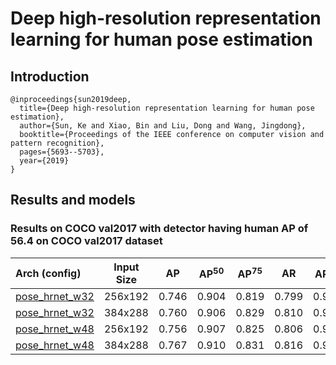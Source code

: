 # Deep high-resolution representation learning for human pose estimation

## Introduction
```
@inproceedings{sun2019deep,
  title={Deep high-resolution representation learning for human pose estimation},
  author={Sun, Ke and Xiao, Bin and Liu, Dong and Wang, Jingdong},
  booktitle={Proceedings of the IEEE conference on computer vision and pattern recognition},
  pages={5693--5703},
  year={2019}
}
```

## Results and models

### Results on COCO val2017 with detector having human AP of 56.4 on COCO val2017 dataset

| Arch (config) | Input Size | AP | AP<sup>50</sup> | AP<sup>75</sup> | AR | AR<sup>50</sup> | ckpt | log |
| :----------------- | :-----------: | :------: | :------: | :------: | :------: | :------: |:------: |:------: |
| [pose_hrnet_w32](/configs/top_down/hrnet/coco/hrnet_w32_coco_256x192.py)  | 256x192 | 0.746 | 0.904 | 0.819 | 0.799 | 0.942 | [ckpt](https://openmmlab.oss-cn-hangzhou.aliyuncs.com/mmpose/top_down/hrnet/hrnet_w32_coco_256x192-c78dce93_20200708.pth) | [log](https://openmmlab.oss-cn-hangzhou.aliyuncs.com/mmpose/top_down/hrnet/hrnet_w32_coco_256x192_20200708.log.json) |
| [pose_hrnet_w32](/configs/top_down/hrnet/coco/hrnet_w32_coco_384x288.py)  | 384x288 | 0.760 | 0.906 | 0.829 | 0.810 | 0.943 | [ckpt](https://openmmlab.oss-cn-hangzhou.aliyuncs.com/mmpose/top_down/hrnet/hrnet_w32_coco_384x288-d9f0d786_20200708.pth) | [log](https://openmmlab.oss-cn-hangzhou.aliyuncs.com/mmpose/top_down/hrnet/hrnet_w32_coco_384x288_20200708.log.json) |
| [pose_hrnet_w48](/configs/top_down/hrnet/coco/hrnet_w48_coco_256x192.py)  | 256x192 | 0.756 | 0.907 | 0.825 | 0.806 | 0.942 | [ckpt](https://openmmlab.oss-cn-hangzhou.aliyuncs.com/mmpose/top_down/hrnet/hrnet_w48_coco_256x192-b9e0b3ab_20200708.pth) | [log](https://openmmlab.oss-cn-hangzhou.aliyuncs.com/mmpose/top_down/hrnet/hrnet_w48_coco_256x192_20200708.log.json) |
| [pose_hrnet_w48](/configs/top_down/hrnet/coco/hrnet_w48_coco_384x288.py)  | 384x288 | 0.767 | 0.910 | 0.831 | 0.816 | 0.946 | [ckpt](https://openmmlab.oss-cn-hangzhou.aliyuncs.com/mmpose/top_down/hrnet/hrnet_w48_coco_384x288-314c8528_20200708.pth) | [log](https://openmmlab.oss-cn-hangzhou.aliyuncs.com/mmpose/top_down/hrnet/hrnet_w48_coco_384x288_20200708.log.json) |
